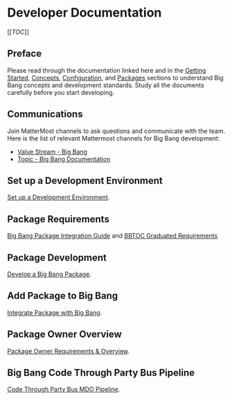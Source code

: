 # Developer Documentation

[[_TOC_]]

## Preface

Please read through the documentation linked here and in the [Getting Started](../../getting-started/), [Concepts](../../concepts/), [Configuration](../../configuration/), and [Packages](../../packages/) sections to understand Big Bang concepts and development standards. Study all the documents carefully before you start developing.

## Communications

Join MatterMost channels to ask questions and communicate with the team. Here is the list of relevant Mattermost channels for Big Bang development:  

* [Value Stream - Big Bang](https://chat.il2.dso.mil/platform-one/channels/team---big-bang)
* [Topic - Big Bang Documentation](https://chat.il2.dso.mil/platform-one/channels/topic-big-bang-documentation)

## Set up a Development Environment

[Set up a Development Environment](./development-environment.md).

## Package Requirements

[Big Bang Package Integration Guide](./package-integration/index.md) and [BBTOC Graduated Requirements](https://repo1.dso.mil/platform-one/bbtoc/-/tree/master/process#graduated-project-requirements)

## Package Development

[Develop a Big Bang Package](./develop-package.md).

## Add Package to Big Bang

[Integrate Package with Big Bang](./package-integration/index.md).

## Package Owner Overview

[Package Owner Requirements & Overview](./package-integration/ownership.md).

## Big Bang Code Through Party Bus Pipeline

[Code Through Party Bus MDO Pipeline](./mdo-partybus-pipelines.md).
